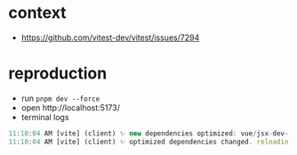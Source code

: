 # context

- https://github.com/vitest-dev/vitest/issues/7294

# reproduction

- run `pnpm dev --force`
- open http://localhost:5173/
- terminal logs

```js
11:10:04 AM [vite] (client) ✨ new dependencies optimized: vue/jsx-dev-runtime
11:10:04 AM [vite] (client) ✨ optimized dependencies changed. reloading
```

